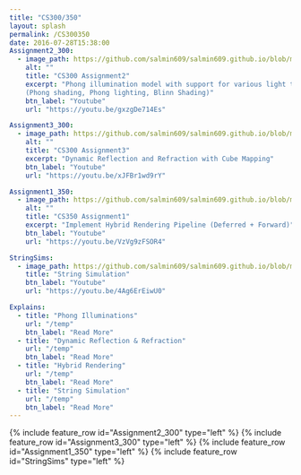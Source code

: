 ```yaml
---
title: "CS300/350"
layout: splash
permalink: /CS300350
date: 2016-07-28T15:38:00
Assignment2_300:
  - image_path: https://github.com/salmin609/salmin609.github.io/blob/master/images/cs300_as2_displayImg.png?raw=true
    alt: ""
    title: "CS300 Assignment2"
    excerpt: "Phong illumination model with support for various light types (point, spot, directional) & various lighting models
    (Phong shading, Phong lighting, Blinn Shading)"
    btn_label: "Youtube"
    url: "https://youtu.be/gxzgDe714Es"

Assignment3_300:
  - image_path: https://github.com/salmin609/salmin609.github.io/blob/master/images/cs300_as3_displayImg.png?raw=true
    alt: ""
    title: "CS300 Assignment3"
    excerpt: "Dynamic Reflection and Refraction with Cube Mapping"
    btn_label: "Youtube"
    url: "https://youtu.be/xJFBr1wd9rY"

Assignment1_350:
  - image_path: https://github.com/salmin609/salmin609.github.io/blob/master/images/cs350_as1_displayImg.png?raw=true
    alt: ""
    title: "CS350 Assignment1"
    excerpt: "Implement Hybrid Rendering Pipeline (Deferred + Forward)"
    btn_label: "Youtube"
    url: "https://youtu.be/VzVg9zFSOR4"

StringSims:
  - image_path: https://github.com/salmin609/salmin609.github.io/blob/master/images/Graphics/StringSimulation.png?raw=true
    title: "String Simulation"
    btn_label: "Youtube"
    url: "https://youtu.be/4Ag6ErEiwU0"

Explains:
  - title: "Phong Illuminations"
    url: "/temp"
    btn_label: "Read More"
  - title: "Dynamic Reflection & Refraction"
    url: "/temp"
    btn_label: "Read More"
  - title: "Hybrid Rendering"
    url: "/temp"
    btn_label: "Read More"
  - title: "String Simulation"
    url: "/temp"
    btn_label: "Read More"
---
```


{% include feature_row id="Assignment2_300" type="left" %}
{% include feature_row id="Assignment3_300" type="left" %}
{% include feature_row id="Assignment1_350" type="left" %}
{% include feature_row id="StringSims" type="left" %}
<!-- {% include feature_row id="Explains"%} -->